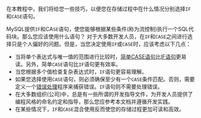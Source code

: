 在本教程中，我们将给您一些技巧，以便您在存储过程中在什么情况分别选择`IF`和`CASE`语句。

MySQL提供`IF`和CA`SE`语句，使您能够根据某些条件(称为流控制)执行一个SQL代码块。那么您应该使用什么语句？ 对于大多数开发人员，在`IF`和`CASE`之间进行选择只是个人偏好的问题。但是，当您决定使用`IF`或`CASE`时，应该考虑以下几点：

- 当将单个表达式与唯一值的范围进行比较时，[简单CASE语句](http://www.yiibai.com/mysql/case-statement.html)比[IF语句](http://www.yiibai.com/mysql/if-statement.html)更易读。另外，简单`CASE`语句比`IF`语句更有效率。
- 当您根据多个值检查复杂表达式时，`IF`语句更容易理解。
- 如果您选择使用`CASE`语句，则必须确保至少有一个`CASE`条件匹配。否则，需要定义一个[错误处理](http://www.yiibai.com/mysql/error-handling-in-stored-procedures.html)程序来捕获错误。`IF`语句则不需要处理错误。
- 在大多数组织(公司)中，总是有一些所谓的开发指导文件，为开发人员提供了编程风格的命名约定和指导，那么您应参考本文档并遵循开发实践。
- 在某些情况下，`IF`和`CASE`混合使用反而使您的存储过程更加可读和高效。